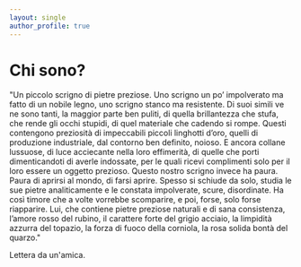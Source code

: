```yaml
---
layout: single
author_profile: true
---
```



# Chi sono?
"Un piccolo scrigno di pietre preziose.
Uno scrigno un po’ impolverato ma fatto di un nobile legno, uno scrigno stanco ma resistente. Di suoi simili ve ne sono tanti, la maggior parte ben puliti, di quella brillantezza che stufa, che rende gli occhi stupidi, di quel materiale che cadendo si rompe. Questi contengono preziosità di impeccabili piccoli linghotti d’oro, quelli di produzione industriale, dal contorno ben definito, noioso. E ancora collane lussuose, di luce acciecante nella loro effimerità, di quelle che porti dimenticandoti di averle indossate, per le quali ricevi complimenti solo per il loro essere un oggetto prezioso. Questo nostro scrigno invece ha paura. Paura di aprirsi al mondo, di farsi aprire. Spesso si schiude da solo, studia le sue pietre analiticamente e le constata impolverate, scure, disordinate. Ha così timore che a volte vorrebbe scomparire, e poi, forse, solo forse riapparire. Lui, che contiene pietre preziose naturali e di sana consistenza, l’amore rosso del rubino, il carattere forte del grigio acciaio, la limpidità azzurra del topazio, la forza di fuoco della corniola, la rosa solida bontà del quarzo."

Lettera da un'amica.
